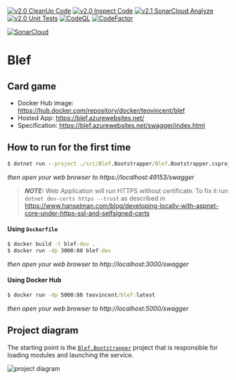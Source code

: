 [![v2.0 CleanUp Code](https://github.com/ArturWincenciak/Blef/actions/workflows/ci-cleanup-code.yml/badge.svg)](https://github.com/ArturWincenciak/Blef/actions/workflows/ci-cleanup-code.yml)
[![v2.0 Inspect Code](https://github.com/ArturWincenciak/Blef/actions/workflows/ci-inspect-code.yml/badge.svg)](https://github.com/ArturWincenciak/Blef/actions/workflows/ci-inspect-code.yml)
[![v2.1 SonarCloud Analyze](https://github.com/ArturWincenciak/Blef/actions/workflows/ci-sonar-cloud-analyzy.yml/badge.svg)](https://github.com/ArturWincenciak/Blef/actions/workflows/ci-sonar-cloud-analyzy.yml)
[![v2.0 Unit Tests](https://github.com/ArturWincenciak/Blef/actions/workflows/ci-unit-tests.yml/badge.svg)](https://github.com/ArturWincenciak/Blef/actions/workflows/ci-unit-tests.yml)
[![CodeQL](https://github.com/ArturWincenciak/Blef/actions/workflows/codeql-analysis.yml/badge.svg)](https://github.com/ArturWincenciak/Blef/actions/workflows/codeql-analysis.yml)
[![CodeFactor](https://www.codefactor.io/repository/github/arturwincenciak/blef/badge)](https://www.codefactor.io/repository/github/arturwincenciak/blef)

[![SonarCloud](https://sonarcloud.io/images/project_badges/sonarcloud-black.svg)](https://sonarcloud.io/summary/new_code?id=ArturWincenciak_Blef)

# Blef

## Card game

- Docker Hub image: https://hub.docker.com/repository/docker/teovincent/blef
- Hosted App: https://blef.azurewebsites.net/
- Specification: https://blef.azurewebsites.net/swagger/index.html

## How to run for the first time

```cmd
$ dotnet run --project ./src/Blef.Bootstrapper/Blef.Bootstrapper.csproj
```
_then open your web browser to https://localhost:49153/swagger_

> **_NOTE:_** Web Application will run HTTPS without certificate. To fix it run `dotnet dev-certs https --trust` as described in https://www.hanselman.com/blog/developing-locally-with-aspnet-core-under-https-ssl-and-selfsigned-certs

#### Using `Dockerfile`
```cmd
$ docker build -t blef-dev .
$ docker run -dp 3000:80 blef-dev
```
_then open your web browser to http://localhost:3000/swagger_

#### Using Docker Hub
```cmd
$ docker run -dp 5000:80 teovincent/blef:latest
```
_then open your web browser to http://localhost:5000/swagger_

## Project diagram

The starting point is the [`Blef.Bootstrapper`](./src/Blef.Bootstrapper/Program.cs) project that is responsible for loading modules and launching the service.

![project diagram](https://github.com/ArturWincenciak/Blef/assets/9107578/3377b31e-aac7-4166-afd8-91d309f77690)




